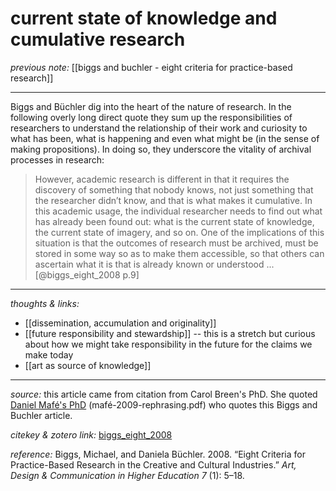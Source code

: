 # current state of knowledge and cumulative research

_previous note:_ [[biggs and buchler - eight criteria for practice-based research]]

---

Biggs and Büchler dig into the heart of the nature of research. In the following overly long direct quote they sum up the responsibilities of researchers to understand the relationship of their work and curiosity to what has been, what is happening and even what might be (in the sense of making propositions). In doing so, they underscore the vitality of archival processes in research:

>However, academic research is different in that it requires the discovery of something that nobody knows, not just something that the researcher didn’t know, and that is what makes it cumulative. In this academic usage, the individual researcher needs to find out what has already been found out: what is the current state of knowledge, the current state of imagery, and so on. One of the implications of this situation is that the outcomes of research must be archived, must be stored in some way so as to make them accessible, so that others can ascertain what it is that is already known or understood ...[@biggs_eight_2008 p.9]


---

_thoughts & links:_

- [[dissemination, accumulation and originality]]
- [[future responsibility and stewardship]] -- this is a stretch but curious about how we might take responsibility in the future for the claims we make today
- [[art as source of knowledge]]


---

_source:_ this article came from citation from Carol Breen's PhD. She quoted [Daniel Mafé's PhD](hook://file/qcEJAzdZb?p=QWN0aW9uLzIwMjAwNzE0IC0gZG9jcyB0byBwcm9jZXNz&n=mafe%CC%81-2009-rephrasing.pdf) (mafé-2009-rephrasing.pdf) who quotes this Biggs and Buchler article. 

_citekey & zotero link:_ [biggs_eight_2008](zotero://select/items/1_A2UEBPJN)

_reference:_ Biggs, Michael, and Daniela Büchler. 2008. “Eight Criteria for Practice-Based Research in the Creative and Cultural Industries.” _Art, Design & Communication in Higher Education 7_ (1): 5–18.



